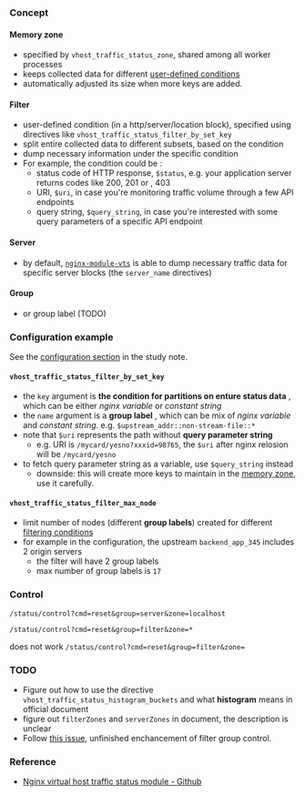 ### Concept
#### Memory zone
- specified by `vhost_traffic_status_zone`, shared among all worker processes
- keeps collected data for different [user-defined conditions](#filter)
- automatically adjusted its size when more keys are added.
#### Filter
- user-defined condition (in a http/server/location block), specified using directives like `vhost_traffic_status_filter_by_set_key`
- split entire collected data to different subsets, based on the condition
- dump necessary information under the specific condition
- For example, the condition could be :
  - status code of HTTP response, `$status`, e.g. your application server returns codes like 200, 201 or , 403
  - URI, `$uri`, in case you're monitoring traffic volume through a few API endpoints
  - query string, `$query_string`, in case you're interested with some query parameters of a specific API endpoint 
#### Server
- by default, [`nginx-module-vts`](https://github.com/vozlt/nginx-module-vts) is able to dump necessary traffic data for specific server blocks (the `server_name` directives)
#### Group
- or group label (TODO)

### Configuration example
See the [configuration section](./core_setup.md#configuration) in the study note.
#### `vhost_traffic_status_filter_by_set_key`
- the `key` argument is **the condition for partitions on enture status data** , which can be either *nginx variable* or *constant string*
- the `name` argument is a **group label** , which can be mix of *nginx variable* and *constant string*. e.g. `$upstream_addr::non-stream-file::*`
- note that `$uri` represents the path without **query parameter string**
  - e.g. URI is `/mycard/yesno?xxxid=98765`, the `$uri` after nginx relosion will be `/mycard/yesno`
- to fetch query parameter string as a variable, use `$query_string` instead
  - downside: this will create more keys to maintain in the [memory zone](#memory-zone), use it carefully.
#### `vhost_traffic_status_filter_max_node`
- limit number of nodes (different **group labels**) created for different [filtering conditions](#vhost_traffic_status_filter_by_set_key)
- for example in the configuration, the upstream `backend_app_345` includes 2 origin servers
  - the filter will have 2 group labels
  - max number of group labels is `17`

### Control

`/status/control?cmd=reset&group=server&zone=localhost`

`/status/control?cmd=reset&group=filter&zone=*`

does not work
`/status/control?cmd=reset&group=filter&zone=`


### TODO
- Figure out how to use the directive `vhost_traffic_status_histogram_buckets` and what **histogram** means in official document
- figure out `filterZones` and `serverZones` in document, the description is unclear 
- Follow [this issue](https://github.com/vozlt/nginx-module-vts/issues/135), unfinished enchancement of filter group control.

### Reference
- [Nginx virtual host traffic status module - Github](https://github.com/vozlt/nginx-module-vts)
